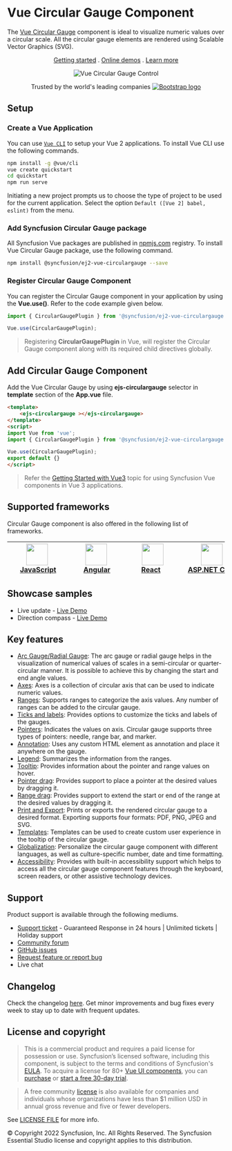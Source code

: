 # Vue Circular Gauge Component

The [Vue Circular Gauge](https://www.syncfusion.com/vue-components/vue-circular-gauge?utm_source=npm&utm_medium=listing&utm_campaign=vue-circulargauge-npm) component is ideal to visualize numeric values over a circular scale. All the circular gauge elements are rendered using Scalable Vector Graphics (SVG).

<p align="center">
  <a href="https://ej2.syncfusion.com/vue/documentation/circular-gauge/getting-started/?utm_source=npm&utm_medium=listing&utm_campaign=vue-circulargauge-npm">Getting started</a> . 
  <a href="https://ej2.syncfusion.com/vue/demos/?utm_source=npm&utm_medium=listing&utm_campaign=vue-circulargauge-npm#/bootstrap5/circular-gauge/default.html">Online demos</a> . 
  <a href="https://www.syncfusion.com/vue-components/vue-circular-gauge?utm_source=npm&utm_medium=listing&utm_campaign=vue-circulargauge-npm">Learn more</a>
</p>

<p align="center">
    <img src="https://github.com/SyncfusionExamples/nuget-img/blob/master/vue/vue-circular-gauge.png" alt="Vue Circular Gauge Control">
</p>

<p align="center">
Trusted by the world's leading companies
  <a href="https://www.syncfusion.com">
    <img src="https://raw.githubusercontent.com/SyncfusionExamples/nuget-img/master/syncfusion/syncfusion-trusted-companies.webp" alt="Bootstrap logo">
  </a>
</p>

## Setup

### Create a Vue Application

You can use [`Vue CLI`](https://github.com/vuejs/vue-cli) to setup your Vue 2 applications. To install Vue CLI use the following commands.

```bash
npm install -g @vue/cli
vue create quickstart
cd quickstart
npm run serve
```
Initiating a new project prompts us to choose the type of project to be used for the current application. Select the option `Default ([Vue 2] babel, eslint)` from the menu.

### Add Syncfusion Circular Gauge package

All Syncfusion Vue packages are published in [npmjs.com](https://www.npmjs.com/~syncfusionorg) registry. To install Vue Circular Gauge package, use the following command.

```bash
npm install @syncfusion/ej2-vue-circulargauge --save
```

### Register Circular Gauge Component

You can register the Circular Gauge component in your application by using the **Vue.use()**. Refer to the code example given below.

```typescript
import { CircularGaugePlugin } from '@syncfusion/ej2-vue-circulargauge';

Vue.use(CircularGaugePlugin);
```

> Registering **CircularGaugePlugin** in Vue, will register the Circular Gauge component along with its required child directives globally.

## Add Circular Gauge Component

Add the Vue Circular Gauge by using **ejs-circulargauge** selector in **template** section of the **App.vue** file.

```html
<template>
    <ejs-circulargauge ></ejs-circulargauge>
</template>
<script>
import Vue from 'vue';
import { CircularGaugePlugin } from '@syncfusion/ej2-vue-circulargauge';

Vue.use(CircularGaugePlugin);
export default {}
</script>
```

> Refer the [Getting Started with Vue3](https://ej2.syncfusion.com/vue/documentation/circular-gauge/getting-started-vue-3/) topic for using Syncfusion Vue components in Vue 3 applications.

## Supported frameworks

Circular Gauge component is also offered in the following list of frameworks.

| [<img src="https://ej2.syncfusion.com/github/images/js.svg" height="50" />](https://www.syncfusion.com/javascript-ui-controls?utm_medium=listing&utm_source=github)<br/>&nbsp;&nbsp;&nbsp;&nbsp;&nbsp;[JavaScript](https://www.syncfusion.com/javascript-ui-controls?utm_medium=listing&utm_source=github)&nbsp;&nbsp;&nbsp;&nbsp; | [<img src="https://ej2.syncfusion.com/github/images/angular.svg"  height="50" />](https://www.syncfusion.com/angular-components/?utm_medium=listing&utm_source=github)<br/>&nbsp;&nbsp;&nbsp;&nbsp;&nbsp;&nbsp;&nbsp;[Angular](https://www.syncfusion.com/angular-components/?utm_medium=listing&utm_source=github)&nbsp;&nbsp;&nbsp;&nbsp;&nbsp;&nbsp; | [<img src="https://ej2.syncfusion.com/github/images/react.svg" height="50" />](https://www.syncfusion.com/react-ui-components?utm_medium=listing&utm_source=github)<br/>&nbsp;&nbsp;&nbsp;&nbsp;&nbsp;&nbsp;&nbsp;[React](https://www.syncfusion.com/react-ui-components?utm_medium=listing&utm_source=github)&nbsp;&nbsp;&nbsp;&nbsp;&nbsp;&nbsp;&nbsp;&nbsp;&nbsp; | [<img src="https://ej2.syncfusion.com/github/images/netcore.svg" height="50" />](https://www.syncfusion.com/aspnet-core-ui-controls?utm_medium=listing&utm_source=github)<br/>&nbsp;&nbsp;[ASP.NET&nbsp;Core](https://www.syncfusion.com/aspnet-core-ui-controls?utm_medium=listing&utm_source=github)&nbsp;&nbsp; | [<img src="https://ej2.syncfusion.com/github/images/netmvc.svg" height="50" />](https://www.syncfusion.com/aspnet-mvc-ui-controls?utm_medium=listing&utm_source=github)<br/>&nbsp;&nbsp;[ASP.NET&nbsp;MVC](https://www.syncfusion.com/aspnet-mvc-ui-controls?utm_medium=listing&utm_source=github)&nbsp;&nbsp; | 
| :-----: | :-----: | :-----: | :-----: | :-----: |

## Showcase samples

* Live update - [Live Demo](https://ej2.syncfusion.com/vue/demos/#/material/circular-gauge/data-sample.html)
* Direction compass - [Live Demo](https://ej2.syncfusion.com/vue/demos/#/material/circular-gauge/compass.html)

## Key features

* [Arc Gauge/Radial Gauge](https://ej2.syncfusion.com/vue/documentation/circular-gauge/gauge-axes/?utm_source=npm&utm_medium=listing&utm_campaign=vue-circulargauge-npm#angles-and-direction): The arc gauge or radial gauge helps in the visualization of numerical values of scales in a semi-circular or quarter-circular manner. It is possible to achieve this by changing the start and end angle values.
* [Axes](https://ej2.syncfusion.com/vue/documentation/circular-gauge/gauge-axes/?utm_source=npm&utm_medium=listing&utm_campaign=vue-circulargauge-npm): Axes is a collection of circular axis that can be used to indicate numeric values.
* [Ranges](https://ej2.syncfusion.com/vue/documentation/circular-gauge/gauge-ranges/?utm_source=npm&utm_medium=listing&utm_campaign=vue-circulargauge-npm): Supports ranges to categorize the axis values. Any number of ranges can be added to the circular gauge.
* [Ticks and labels](https://ej2.syncfusion.com/vue/demos/?utm_source=npm&utm_medium=listing&utm_campaign=vue-circulargauge-npm#/material/circular-gauge/labels.html): Provides options to customize the ticks and labels of the gauges.
* [Pointers](https://ej2.syncfusion.com/vue/documentation/circular-gauge/gauge-pointers/?utm_source=npm&utm_medium=listing&utm_campaign=vue-circulargauge-npm): Indicates the values on axis. Circular gauge supports three types of pointers: needle, range bar, and marker.
* [Annotation](https://ej2.syncfusion.com/vue/documentation/circular-gauge/gauge-annotations/?utm_source=npm&utm_medium=listing&utm_campaign=vue-circulargauge-npm): Uses any custom HTML element as annotation and place it anywhere on the gauge.
* [Legend](https://ej2.syncfusion.com/vue/documentation/circular-gauge/gauge-legend/?utm_source=npm&utm_medium=listing&utm_campaign=vue-circulargauge-npm): Summarizes the information from the ranges.
* [Tooltip](https://ej2.syncfusion.com/vue/documentation/circular-gauge/gauge-user-interaction/?utm_source=npm&utm_medium=listing&utm_campaign=vue-circulargauge-npm#tooltip-for-pointer): Provides information about the pointer and range values on hover.
* [Pointer drag](https://ej2.syncfusion.com/vue/documentation/circular-gauge/gauge-user-interaction/?utm_source=npm&utm_medium=listing&utm_campaign=vue-circulargauge-npm#pointer-drag): Provides support to place a pointer at the desired values by dragging it.
* [Range drag](https://ej2.syncfusion.com/vue/demos/?utm_source=npm&utm_medium=listing&utm_campaign=vue-circulargauge-npm#/material/circular-gauge/user-interaction.html): Provides support to extend the start or end of the range at the desired values by dragging it.
* [Print and Export](https://ej2.syncfusion.com/vue/documentation/circular-gauge/gauge-print-and-export/?utm_source=npm&utm_medium=listing&utm_campaign=vue-circulargauge-npm): Prints or exports the rendered circular gauge to a desired format. Exporting supports four formats: PDF, PNG, JPEG and SVG.
* [Templates](https://ej2.syncfusion.com/vue/demos/?utm_source=npm&utm_medium=listing&utm_campaign=vue-circulargauge-npm#/material/circular-gauge/tooltip.html): Templates can be used to create custom user experience in the tooltip of the circular gauge.
* [Globalization](https://ej2.syncfusion.com/vue/documentation/circular-gauge/internationalization/?utm_source=npm&utm_medium=listing&utm_campaign=vue-circulargauge-npm): Personalize the circular gauge component with different languages, as well as culture-specific number, date and time formatting.
* [Accessibility](https://ej2.syncfusion.com/vue/documentation/circular-gauge/accessibility/?utm_source=npm&utm_medium=listing&utm_campaign=vue-circulargauge-npm): Provides with built-in accessibility support which helps to access all the circular gauge component features through the keyboard, screen readers, or other assistive technology devices. 

## Support

Product support is available through the following mediums.

* [Support ticket](https://support.syncfusion.com/support/tickets/create) - Guaranteed Response in 24 hours | Unlimited tickets | Holiday support
* [Community forum](https://www.syncfusion.com/forums/vue?utm_source=npm&utm_medium=listing&utm_campaign=vue-circulargauge-npm)
* [GitHub issues](https://github.com/syncfusion/ej2-vue-ui-components/issues/new)
* [Request feature or report bug](https://www.syncfusion.com/feedback/vue?utm_source=npm&utm_medium=listing&utm_campaign=vue-circulargauge-npm)
* Live chat

## Changelog

Check the changelog [here](https://github.com/syncfusion/ej2-vue-ui-components/blob/master/components/circulargauge/CHANGELOG.md?utm_source=npm&utm_medium=listing&utm_campaign=vue-circulargauge-npm). Get minor improvements and bug fixes every week to stay up to date with frequent updates.

##  License and copyright

> This is a commercial product and requires a paid license for possession or use. Syncfusion’s licensed software, including this component, is subject to the terms and conditions of Syncfusion's [EULA](https://www.syncfusion.com/eula/es/). To acquire a license for 80+ [Vue UI components](https://www.syncfusion.com/vue-components), you can [purchase](https://www.syncfusion.com/sales/products) or [start a free 30-day trial](https://www.syncfusion.com/account/manage-trials/start-trials).

> A free community [license](https://www.syncfusion.com/products/communitylicense) is also available for companies and individuals whose organizations have less than $1 million USD in annual gross revenue and five or fewer developers.

See [LICENSE FILE](https://github.com/syncfusion/ej2-vue-ui-components/blob/master/components/circulargauge/license?utm_source=npm&utm_medium=listing&utm_campaign=vue-circulargauge-npm) for more info.

&copy; Copyright 2022 Syncfusion, Inc. All Rights Reserved. The Syncfusion Essential Studio license and copyright applies to this distribution.
